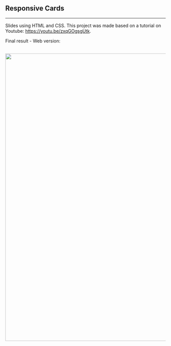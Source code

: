 <h2>Responsive Cards</h2>
<hr>

Slides using HTML and CSS.
This project was made based on a tutorial on Youtube: https://youtu.be/zxqGOgsgUtk.

Final result - Web version:

<br>
<div align="center">
<img src="https://user-images.githubusercontent.com/87499710/163290589-aa2cdbf9-ea99-4845-9396-8d113d73a2f3.gif" width="900px"/>
</div>
